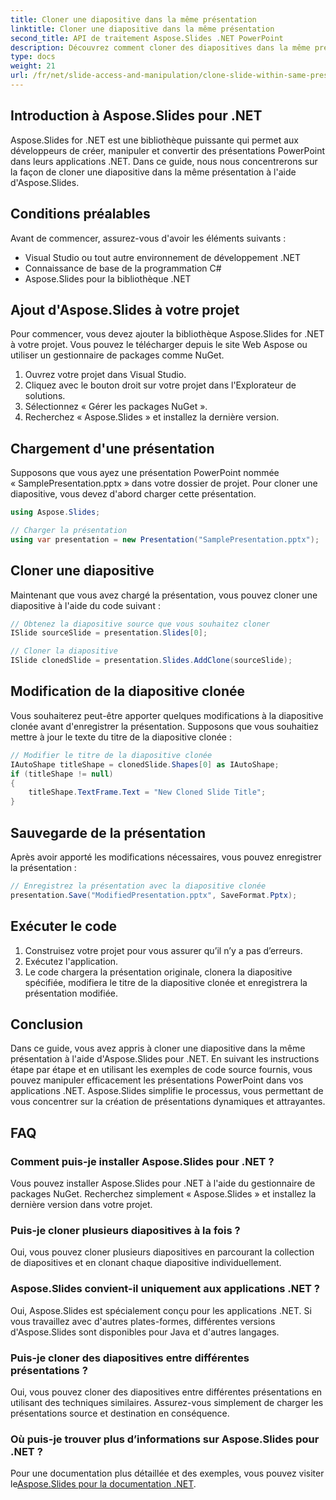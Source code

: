```yaml
---
title: Cloner une diapositive dans la même présentation
linktitle: Cloner une diapositive dans la même présentation
second_title: API de traitement Aspose.Slides .NET PowerPoint
description: Découvrez comment cloner des diapositives dans la même présentation PowerPoint à l'aide d'Aspose.Slides pour .NET. Suivez ce guide étape par étape avec des exemples complets de code source pour manipuler efficacement vos présentations.
type: docs
weight: 21
url: /fr/net/slide-access-and-manipulation/clone-slide-within-same-presentation/
---
```


## Introduction à Aspose.Slides pour .NET

Aspose.Slides for .NET est une bibliothèque puissante qui permet aux développeurs de créer, manipuler et convertir des présentations PowerPoint dans leurs applications .NET. Dans ce guide, nous nous concentrerons sur la façon de cloner une diapositive dans la même présentation à l'aide d'Aspose.Slides.

## Conditions préalables

Avant de commencer, assurez-vous d'avoir les éléments suivants :

- Visual Studio ou tout autre environnement de développement .NET
- Connaissance de base de la programmation C#
- Aspose.Slides pour la bibliothèque .NET

## Ajout d'Aspose.Slides à votre projet

Pour commencer, vous devez ajouter la bibliothèque Aspose.Slides for .NET à votre projet. Vous pouvez le télécharger depuis le site Web Aspose ou utiliser un gestionnaire de packages comme NuGet.

1. Ouvrez votre projet dans Visual Studio.
2. Cliquez avec le bouton droit sur votre projet dans l'Explorateur de solutions.
3. Sélectionnez « Gérer les packages NuGet ».
4. Recherchez « Aspose.Slides » et installez la dernière version.

## Chargement d'une présentation

Supposons que vous ayez une présentation PowerPoint nommée « SamplePresentation.pptx » dans votre dossier de projet. Pour cloner une diapositive, vous devez d'abord charger cette présentation.

```csharp
using Aspose.Slides;

// Charger la présentation
using var presentation = new Presentation("SamplePresentation.pptx");
```

## Cloner une diapositive

Maintenant que vous avez chargé la présentation, vous pouvez cloner une diapositive à l'aide du code suivant :

```csharp
// Obtenez la diapositive source que vous souhaitez cloner
ISlide sourceSlide = presentation.Slides[0];

// Cloner la diapositive
ISlide clonedSlide = presentation.Slides.AddClone(sourceSlide);
```

## Modification de la diapositive clonée

Vous souhaiterez peut-être apporter quelques modifications à la diapositive clonée avant d'enregistrer la présentation. Supposons que vous souhaitiez mettre à jour le texte du titre de la diapositive clonée :

```csharp
// Modifier le titre de la diapositive clonée
IAutoShape titleShape = clonedSlide.Shapes[0] as IAutoShape;
if (titleShape != null)
{
    titleShape.TextFrame.Text = "New Cloned Slide Title";
}
```

## Sauvegarde de la présentation

Après avoir apporté les modifications nécessaires, vous pouvez enregistrer la présentation :

```csharp
// Enregistrez la présentation avec la diapositive clonée
presentation.Save("ModifiedPresentation.pptx", SaveFormat.Pptx);
```

## Exécuter le code

1. Construisez votre projet pour vous assurer qu’il n’y a pas d’erreurs.
2. Exécutez l'application.
3. Le code chargera la présentation originale, clonera la diapositive spécifiée, modifiera le titre de la diapositive clonée et enregistrera la présentation modifiée.

## Conclusion

Dans ce guide, vous avez appris à cloner une diapositive dans la même présentation à l'aide d'Aspose.Slides pour .NET. En suivant les instructions étape par étape et en utilisant les exemples de code source fournis, vous pouvez manipuler efficacement les présentations PowerPoint dans vos applications .NET. Aspose.Slides simplifie le processus, vous permettant de vous concentrer sur la création de présentations dynamiques et attrayantes.

## FAQ

### Comment puis-je installer Aspose.Slides pour .NET ?

Vous pouvez installer Aspose.Slides pour .NET à l'aide du gestionnaire de packages NuGet. Recherchez simplement « Aspose.Slides » et installez la dernière version dans votre projet.

### Puis-je cloner plusieurs diapositives à la fois ?

Oui, vous pouvez cloner plusieurs diapositives en parcourant la collection de diapositives et en clonant chaque diapositive individuellement.

### Aspose.Slides convient-il uniquement aux applications .NET ?

Oui, Aspose.Slides est spécialement conçu pour les applications .NET. Si vous travaillez avec d'autres plates-formes, différentes versions d'Aspose.Slides sont disponibles pour Java et d'autres langages.

### Puis-je cloner des diapositives entre différentes présentations ?

Oui, vous pouvez cloner des diapositives entre différentes présentations en utilisant des techniques similaires. Assurez-vous simplement de charger les présentations source et destination en conséquence.

### Où puis-je trouver plus d’informations sur Aspose.Slides pour .NET ?

 Pour une documentation plus détaillée et des exemples, vous pouvez visiter le[Aspose.Slides pour la documentation .NET](https://reference.aspose.com/slides/net/).